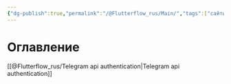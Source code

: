 ```yaml
---
{"dg-publish":true,"permalink":"/@Flutterflow_rus/Main/","tags":["сайты","gardenEntry","gardenEntry"],"created":"2024-10-21T11:51:57.475-03:00","updated":"2024-10-22T14:47:24.833-03:00"}
---
```


# Оглавление

[[@Flutterflow_rus/Telegram api authentication\|Telegram api authentication]]
